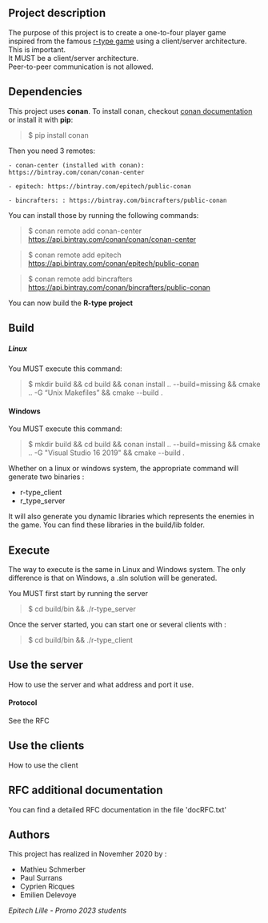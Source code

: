 ## Project description

The purpose of this project is to create a one-to-four player game<br>
inspired from the famous [r-type game](http://www.hardcoregaming101.net/r-type/) using a client/server architecture. This is important.<br>
It MUST be a client/server architecture.<br>
Peer-to-peer communication is not allowed.

## Dependencies

This project uses **conan**.
To install conan, checkout [conan documentation](https://docs.conan.io/en/1.7/installation.html)
or install it with **pip**:
>$ pip install conan

Then you need 3 remotes:

    - conan-center (installed with conan): https://bintray.com/conan/conan-center
    
    - epitech: https://bintray.com/epitech/public-conan
    
    - bincrafters: : https://bintray.com/bincrafters/public-conan 
    

You can install those by running the following commands:
>$ conan remote add conan-center https://api.bintray.com/conan/conan/conan-center 

>$ conan remote add epitech https://api.bintray.com/conan/epitech/public-conan

>$ conan remote add bincrafters https://api.bintray.com/conan/bincrafters/public-conan 

You can now build the **R-type project**

## Build

##### Linux
You MUST execute this command:
>$ mkdir build && cd build && conan install .. --build=missing && cmake .. -G “Unix Makefiles” && cmake --build .

#### Windows
You MUST execute this command:
>$ mkdir build && cd build && conan install .. --build=missing && cmake .. -G "Visual Studio 16 2019" && cmake --build .

Whether on a linux or windows system, the appropriate command will generate two binaries :

* r-type_client
* r_type_server

It will also generate you dynamic libraries which represents the enemies in the game.
You can find these libraries in the build/lib folder.

## Execute
The way to execute is the same in Linux and Windows system.
The only difference is that on Windows, a .sln solution will be generated.

You MUST first start by running the server
>$ cd build/bin && ./r-type_server

Once the server started, you can start one or several clients with :
>$ cd build/bin && ./r-type_client

## Use the server

How to use the server and what address and port it use.

#### Protocol

See the RFC

## Use the clients

How to use the client

## RFC additional documentation

You can find a detailed RFC documentation in the file 'docRFC.txt'

## Authors

This project has realized in Novemher 2020 by :
* Mathieu Schmerber
* Paul Surrans
* Cyprien Ricques
* Emilien Delevoye

*Epitech Lille - Promo 2023 students*

